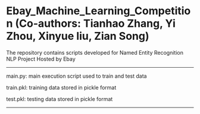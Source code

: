 # Ebay_Machine_Learning_Competition (Co-authors: Tianhao Zhang, Yi Zhou, Xinyue liu, Zian Song)
The repository contains scripts developed for Named Entity Recognition NLP Project Hosted by Ebay


************************************************************
main.py: main execution script used to train and test data 

train.pkl: training data stored in pickle format

test.pkl: testing data stored in pickle format


************************************************************



